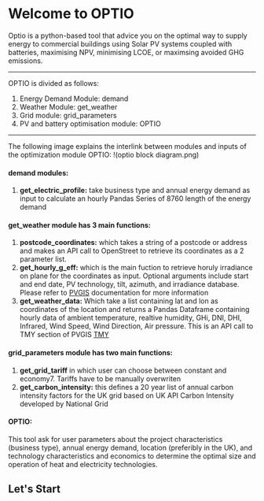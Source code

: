 # Welcome to OPTIO

Optio is a python-based tool that advice you on the optimal way to supply energy to commercial buildings using Solar PV systems coupled with batteries, maximising NPV, minimising LCOE, or maximsing avoided GHG emissions.

***
OPTIO is divided as follows:
1. Energy Demand Module: demand
2. Weather Module: get_weather
3. Grid module: grid_parameters
4. PV and battery optimisation module: OPTIO

***
The following image explains the interlink between modules and inputs of the optimization module OPTIO: !(optio block diagram.png)

#### demand modules:
1. **get_electric_profile:** take business type and annual energy demand as input to calculate an hourly Pandas Series of 8760 length of the energy demand

#### get_weather module has 3 main functions:
 1. **postcode_coordinates:** which takes a string of a postcode or address and makes an API call to OpenStreet to retrieve its coordinates as a 2 parameter list.
 2. **get_hourly_g_eff:** which is the main fuction to retrieve horuly irradiance on plane for the coordinates as input. Optional arguments include start and end date, PV technology, tilt, azimuth, and irradiance database. Please refer to [PVGIS](https://re.jrc.ec.europa.eu/pvg_tools/en/) documentation for more information
 2. **get_weather_data:** Which take a list containing lat and lon as coordinates of the location and returns a Pandas Dataframe containing hourly data of ambient temperature, realtive humidity, GHi, DNI, DHI, Infrared, Wind Speed, Wind Direction, Air pressure. This is an API call to TMY section of PVGIS [TMY](https://joint-research-centre.ec.europa.eu/pvgis-photovoltaic-geographical-information-system/getting-started-pvgis/api-non-interactive-service_en)
 
#### grid_parameters module has two main functions:
1. **get_grid_tariff** in which user can choose between constant and economy7. Tariffs have to be manually overwriten
2. **get_carbon_intensity:** this defines a 20 year list of annual carbon intensity factors for the UK grid based on UK API Carbon Intensity developed by National Grid


#### OPTIO:
This tool ask for user parameters about the project characteristics (business type), annual energy demand, location (preferibly in the UK), and technology characteristics and economics to determine the optimal size and operation of heat and electricity technologies.


## Let's Start
